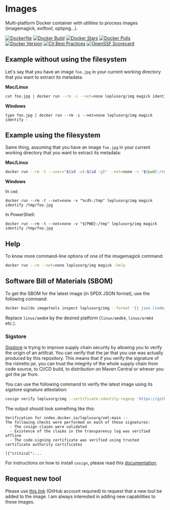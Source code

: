# Images

Multi-platform Docker container with utilities to process images (imagemagick, exiftool, optipng...).

[![Dockerfile](https://img.shields.io/badge/GitHub-Dockerfile-blue)](img/Dockerfile)
[![Docker Build](https://github.com/leplusorg/docker-img/workflows/Docker/badge.svg)](https://github.com/leplusorg/docker-img/actions?query=workflow:"Docker")
[![Docker Stars](https://img.shields.io/docker/stars/leplusorg/img)](https://hub.docker.com/r/leplusorg/img)
[![Docker Pulls](https://img.shields.io/docker/pulls/leplusorg/img)](https://hub.docker.com/r/leplusorg/img)
[![Docker Version](https://img.shields.io/docker/v/leplusorg/img?sort=semver)](https://hub.docker.com/r/leplusorg/img)
[![CII Best Practices](https://bestpractices.coreinfrastructure.org/projects/10073/badge)](https://bestpractices.coreinfrastructure.org/projects/10073)
[![OpenSSF Scorecard](https://api.securityscorecards.dev/projects/github.com/leplusorg/docker-img/badge)](https://securityscorecards.dev/viewer/?uri=github.com/leplusorg/docker-img)

## Example without using the filesystem

Let's say that you have an image `foo.jpg` in your current working directory that you want to extract its metadata:

**Mac/Linux**

```bash
cat foo.jpg | docker run --rm -i --net=none leplusorg/img magick identify -
```

**Windows**

```batch
type foo.jpg | docker run --rm -i --net=none leplusorg/img magick identify -
```

## Example using the filesystem

Same thing, assuming that you have an image `foo.jpg` in your current working directory that you want to extract its metadata:

**Mac/Linux**

```bash
docker run --rm -t --user="$(id -u):$(id -g)" --net=none -v "$(pwd):/tmp" leplusorg/img magick identify /tmp/foo.jpg
```

**Windows**

In `cmd`:

```batch
docker run --rm -t --net=none -v "%cd%:/tmp" leplusorg/img magick identify /tmp/foo.jpg
```

In PowerShell:

```pwsh
docker run --rm -t --net=none -v "${PWD}:/tmp" leplusorg/img magick identify /tmp/foo.jpg
```

## Help

To know more command-line options of one of the imagemagick command:

```bash
docker run --rm --net=none leplusorg/img magick -help
```

## Software Bill of Materials (SBOM)

To get the SBOM for the latest image (in SPDX JSON format), use the
following command:

```bash
docker buildx imagetools inspect leplusorg/img --format '{{ json (index .SBOM "linux/amd64").SPDX }}'
```

Replace `linux/amd64` by the desired platform (`linux/amd64`, `linux/arm64` etc.).

### Sigstore

[Sigstore](https://docs.sigstore.dev) is trying to improve supply
chain security by allowing you to verify the origin of an
artifcat. You can verify that the jar that you use was actually
produced by this repository. This means that if you verify the
signature of the ristretto jar, you can trust the integrity of the
whole supply chain from code source, to CI/CD build, to distribution
on Maven Central or whever you got the jar from.

You can use the following command to verify the latest image using its
sigstore signature attestation:

```bash
cosign verify leplusorg/img --certificate-identity-regexp 'https://github\.com/leplusorg/docker-img/\.github/workflows/.+' --certificate-oidc-issuer 'https://token.actions.githubusercontent.com'
```

The output should look something like this:

```text
Verification for index.docker.io/leplusorg/xml:main --
The following checks were performed on each of these signatures:
  - The cosign claims were validated
  - Existence of the claims in the transparency log was verified offline
  - The code-signing certificate was verified using trusted certificate authority certificates

[{"critical":...
```

For instructions on how to install `cosign`, please read this [documentation](https://docs.sigstore.dev/cosign/system_config/installation/).

## Request new tool

Please use [this link](https://github.com/leplusorg/docker-img/issues/new?assignees=thomasleplus&labels=enhancement&template=feature_request.md&title=%5BFEAT%5D) (GitHub account required) to request that a new tool be added to the image. I am always interested in adding new capabilities to these images.
